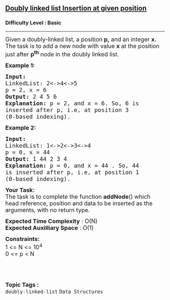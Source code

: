 <h2><a href="https://practice.geeksforgeeks.org/problems/insert-a-node-in-doubly-linked-list/1?page=1&difficulty[]=-1&category[]=Linked%20List&category[]=doubly-linked-list&category[]=circular-linked-list&category[]=circular%20linked%20list&sortBy=difficulty">Doubly linked list Insertion at given position</a></h2><h3>Difficulty Level : Basic</h3><hr><div class="problems_problem_content__Xm_eO"><p><span style="font-size:18px">Given a doubly-linked list, a&nbsp;position <strong>p,</strong>&nbsp;and an integer <strong>x.</strong> The task is to add a&nbsp;new node with value <strong>x</strong> at the position just after <strong>p<sup>th</sup></strong> node&nbsp;in the doubly linked list.</span></p>

<p><span style="font-size:18px"><strong>Example 1:</strong></span></p>

<pre><span style="font-size:18px"><strong>Input:
</strong>LinkedList: 2&lt;-&gt;4&lt;-&gt;5
p = 2, x = 6 
<strong>Output: </strong>2 4 5 6<strong>
Explanation: </strong>p = 2, and x = 6. So, 6 is
inserted after p, i.e, at position 3
(0-based indexing).</span>
</pre>

<p><span style="font-size:18px"><strong>Example 2:</strong></span></p>

<pre><span style="font-size:18px"><strong>Input:
</strong>LinkedList: 1&lt;-&gt;2&lt;-&gt;3&lt;-&gt;4
p = 0, x = 44
<strong>Output: </strong>1 44 2 3 4<strong>
Explanation: </strong>p = 0, and x = 44 . So, 44
is inserted after p, i.e, at position 1
(0-based indexing).</span></pre>

<p><span style="font-size:18px"><strong>Your Task:</strong><br>
The task is to complete the function <strong>addNode</strong>() which head reference, position and data to be inserted as the arguments, with no return type.</span></p>

<p><span style="font-size:18px"><strong>Expected Time Complexity</strong> : O(N)<br>
<strong>Expected Auxilliary Space</strong> : O(1)</span></p>

<p><span style="font-size:18px"><strong>Constraints:</strong><br>
1 &lt;= N &lt;= 10<sup>4</sup><br>
0 &lt;= p &lt; N</span></p>

<p>&nbsp;</p>
</div><br><p><span style=font-size:18px><strong>Topic Tags : </strong><br><code>doubly-linked-list</code>&nbsp;<code>Data Structures</code>&nbsp;